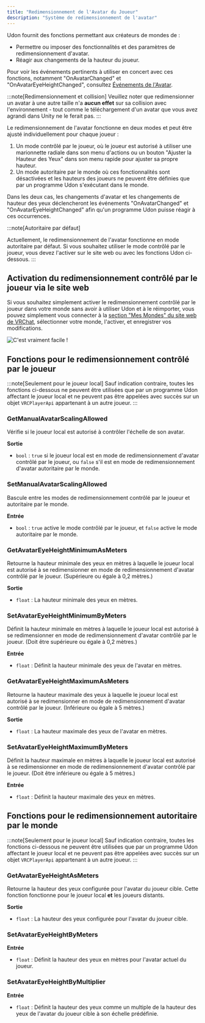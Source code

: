 ```yaml
---
title: "Redimensionnement de l'Avatar du Joueur"
description: "Système de redimensionnement de l'avatar"
---
```


Udon fournit des fonctions permettant aux créateurs de mondes de :
- Permettre ou imposer des fonctionnalités et des paramètres de redimensionnement d'avatar.
- Réagir aux changements de la hauteur du joueur.

Pour voir les événements pertinents à utiliser en concert avec ces fonctions, notamment "OnAvatarChanged" et "OnAvatarEyeHeightChanged", consultez [Événements de l'Avatar](/worlds/udon/avatar-events).

:::note[Redimensionnement et collision]
Veuillez noter que redimensionner un avatar à une autre taille n'a **aucun effet** sur sa collision avec l'environnement - tout comme le téléchargement d'un avatar que vous avez agrandi dans Unity ne le ferait pas.
:::

Le redimensionnement de l'avatar fonctionne en deux modes et peut être ajusté individuellement pour chaque joueur :

1. Un mode contrôlé par le joueur, où le joueur est autorisé à utiliser une marionnette radiale dans son menu d'actions ou un bouton "Ajuster la Hauteur des Yeux" dans son menu rapide pour ajuster sa propre hauteur.
2. Un mode autoritaire par le monde où ces fonctionnalités sont désactivées et les hauteurs des joueurs ne peuvent être définies que par un programme Udon s'exécutant dans le monde.

Dans les deux cas, les changements d'avatar et les changements de hauteur des yeux déclencheront les événements "OnAvatarChanged" et "OnAvatarEyeHeightChanged" afin qu'un programme Udon puisse réagir à ces occurrences.

:::note[Autoritaire par défaut]

Actuellement, le redimensionnement de l'avatar fonctionne en mode autoritaire par défaut. Si vous souhaitez utiliser le mode contrôlé par le joueur, vous devez l'activer sur le site web ou avec les fonctions Udon ci-dessous.
:::

## Activation du redimensionnement contrôlé par le joueur via le site web

Si vous souhaitez simplement activer le redimensionnement contrôlé par le joueur dans votre monde sans avoir à utiliser Udon et à le réimporter, vous pouvez simplement vous connecter à la [section "Mes Mondes" du site web de VRChat](https://vrchat.com/home/content/worlds), sélectionner votre monde, l'activer, et enregistrer vos modifications.

![C'est vraiment facile !](/img/worlds/udon/website_avatar_scaling_enabled.png)

## Fonctions pour le redimensionnement contrôlé par le joueur

:::note[Seulement pour le joueur local]
Sauf indication contraire, toutes les fonctions ci-dessous ne peuvent être utilisées que par un programme Udon affectant le joueur local et ne peuvent pas être appelées avec succès sur un objet `VRCPlayerApi` appartenant à un autre joueur.
:::

### GetManualAvatarScalingAllowed

Vérifie si le joueur local est autorisé à contrôler l'échelle de son avatar.

**Sortie**
- `bool` : `true` si le joueur local est en mode de redimensionnement d'avatar contrôlé par le joueur, ou `false` s'il est en mode de redimensionnement d'avatar autoritaire par le monde.

### SetManualAvatarScalingAllowed

Bascule entre les modes de redimensionnement contrôlé par le joueur et autoritaire par le monde.

**Entrée**
- `bool` : `true` active le mode contrôlé par le joueur, et `false` active le mode autoritaire par le monde.

### GetAvatarEyeHeightMinimumAsMeters

Retourne la hauteur minimale des yeux en mètres à laquelle le joueur local est autorisé à se redimensionner en mode de redimensionnement d'avatar contrôlé par le joueur. (Supérieure ou égale à 0,2 mètres.)

**Sortie**
- `float` : La hauteur minimale des yeux en mètres.

### SetAvatarEyeHeightMinimumByMeters

Définit la hauteur minimale en mètres à laquelle le joueur local est autorisé à se redimensionner en mode de redimensionnement d'avatar contrôlé par le joueur. (Doit être supérieure ou égale à 0,2 mètres.)

**Entrée**
- `float` : Définit la hauteur minimale des yeux de l'avatar en mètres.

### GetAvatarEyeHeightMaximumAsMeters

Retourne la hauteur maximale des yeux à laquelle le joueur local est autorisé à se redimensionner en mode de redimensionnement d'avatar contrôlé par le joueur. (Inférieure ou égale à 5 mètres.)

**Sortie**
- `float` : La hauteur maximale des yeux de l'avatar en mètres.

### SetAvatarEyeHeightMaximumByMeters

Définit la hauteur maximale en mètres à laquelle le joueur local est autorisé à se redimensionner en mode de redimensionnement d'avatar contrôlé par le joueur. (Doit être inférieure ou égale à 5 mètres.)

**Entrée**
- `float` : Définit la hauteur maximale des yeux en mètres.

## Fonctions pour le redimensionnement autoritaire par le monde

:::note[Seulement pour le joueur local]
Sauf indication contraire, toutes les fonctions ci-dessous ne peuvent être utilisées que par un programme Udon affectant le joueur local et ne peuvent pas être appelées avec succès sur un objet `VRCPlayerApi` appartenant à un autre joueur.
:::

### GetAvatarEyeHeightAsMeters

Retourne la hauteur des yeux configurée pour l'avatar du joueur cible. Cette fonction fonctionne pour le joueur local **et** les joueurs distants.

**Sortie**
- `float` : La hauteur des yeux configurée pour l'avatar du joueur cible.

### SetAvatarEyeHeightByMeters

**Entrée**
- `float` : Définit la hauteur des yeux en mètres pour l'avatar actuel du joueur.

### SetAvatarEyeHeightByMultiplier

**Entrée**
- `float` : Définit la hauteur des yeux comme un multiple de la hauteur des yeux de l'avatar du joueur cible à son échelle prédéfinie.